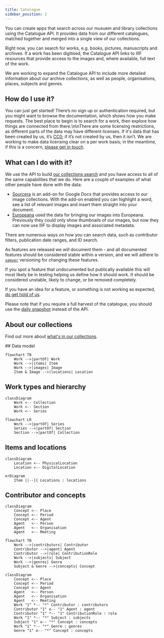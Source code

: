 ```yaml
---
title: Catalogue
sidebar_position: 2
---
```


You can create apps that search across our musuem and library collections using the Catalogue API. It provides data from our different catalogues, matched together and merged into a single view of our collections.

Right now, you can search for works, e.g. books, pictures, manuscripts and archives. If a work has been digitised, the Catalogue API links to IIIF resources that provide access to the images and, where available, full text of the work.

We are working to expand the Catalogue API to include more detailed information about our archive collections, as well as people, organisations, places, subjects and genres.

## How do I use it?

You can just get started! There’s no sign up or authentication required, but you might want to browse the documentation, which shows how you make requests. The best place to begin is to search for a work, then explore how things are connected from there.\n\nThere are some licensing restrictions, as different parts of the data may have different licenses. If it's data that has been created by us, it’s [CC0](https://creativecommons.org/publicdomain/zero/1.0/); if it’s not created by us, then it isn’t. We are working to make data licensing clear on a per work basis; in the meantime, if this is a concern, [please get in touch](mailto:digital@wellcomecollction.org).

## What can I do with it?

We use the API to build [our collections search](https://wellcomecollection.org/works) and you have access to all of the same capabilities that we do. Here are a couple of examples of what other people have done with the data:

* [Sourcera](https://chrome.google.com/webstore/detail/sourcera/jlgcbklkbenknacclbadbhpahmnpkagb) is an add-on for Google Docs that provides access to our image collections. With the add-on enabled you can highlight a word, see a list of relevant images and insert them straight into your document.
* [Europeana](https://www.europeana.eu) used the data for bringing our images into Europeana. Previously they could only show thumbnails of our images, but now they can now use IIIF to display images and associated metadata.

There are numerous ways on how you can search data, such as contributor filters, publication date ranges, and ID search.

As features are released we will document them - and all documented features should be considered stable within a version, and we will adhere to [`semver`](https://semver.org/) versioning for changing these features.

If you spot a feature that undocumented but publically available this will most likely be in testing helping us define how it should work. It should be considered unstable, likely to change, or be removed completely.

If you have an idea for a feature, or something is not working as expected, [do get hold of us](mailto:digital@wellcomecollection.org).

Please note that if you require a full harvest of the catalogue, you should use the [daily snapshot](datasets.md) instead of the API.

## About our collections

Find out more about [what's in our collections](https://wellcomecollection.org/pages/YE99nRAAACMAb7YE).


## Data model

```mermaid
flowchart TB
    Work -->|partOf| Work
    Work -->|items| Item
    Work -->|images| Image
    Item & Image -->|locations| Location
```

## Work types and hierarchy

```mermaid
classDiagram
    Work <-- Collection
    Work <-- Section
    Work <-- Series
```

```mermaid
flowchart LR
    Work -->|partOf| Series
    Series -->|partOf| Section
    Section -->|partOf| Collection
```


## Items and locations

```mermaid
classDiagram
    Location <-- PhysicalLocation
    Location <-- DigitalLocation
```

```mermaid
erDiagram
    Item ||--|{ Locations : locations
```

## Contributor and concepts

```mermaid
classDiagram
    Concept <-- Place
    Concept <-- Period
    Concept <-- Agent
    Agent   <-- Person
    Agent   <-- Organisation
    Agent   <-- Meeting
```

```mermaid
flowchart TB
    Work -->|contributors| Contributor
    Contributor -->|agent| Agent
    Contributor -->|role| ContributionRole
    Work -->|subjects| Subject
    Work -->|genres| Genre
    Subject & Genre -->|concepts| Concept
```

```mermaid
classDiagram
    Concept <-- Place
    Concept <-- Period
    Concept <-- Agent
    Agent   <-- Person
    Agent   <-- Organisation
    Agent   <-- Meeting
    Work "1" *-- "*" Contributor : contributors
    Contributor "1" o-- "1" Agent : agent
    Contributor "1" *-- "1" ContributionRole : role
    Work "1" *-- "*" Subject : subjects
    Subject "1" o-- "*" Concept : concepts
    Work "1" *-- "*" Genre : genres
    Genre "1" o-- "*" Concept : concepts
```
